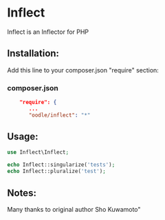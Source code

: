 Inflect
=======

Inflect is an Inflector for PHP

Installation:
-------------
Add this line to your composer.json "require" section:

### composer.json
```json
    "require": {
       ...
       "oodle/inflect": "*"
```

Usage:
------

```php
use Inflect\Inflect;

echo Inflect::singularize('tests');
echo Inflect::pluralize('test');
```

Notes:
------

Many thanks to original author Sho Kuwamoto"
